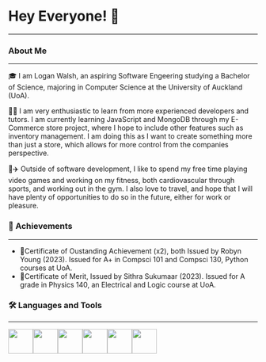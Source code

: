 <h1>Hey Everyone! 👋</h1>

---

<h3>About Me</h3>

---

🎓 I am Logan Walsh, an aspiring Software Engeering studying a Bachelor of Science, majoring in Computer Science at the University of Auckland (UoA).

👨‍💻 I am very enthusiastic to learn from more experienced developers and tutors. I am currently learning JavaScript and MongoDB through my E-Commerce store project, where I hope to include other features such as inventory management. I am doing this as I want to create something more than just a store, which allows for more control from the companies perspective.

🏀✈️ Outside of software development, I like to spend my free time playing video games and working on my fitness, both cardiovascular through sports, and working out in the gym. I also love to travel, and hope that I will have plenty of opportunities to do so in the future, either for work or pleasure.

<h3>🏅 Achievements</h3>

---

- 📜Certificate of Oustanding Achievement (x2), both Issued by Robyn Young (2023). Issued for A+ in Compsci 101 and Compsci 130, Python courses at UoA.
- 📜Certificate of Merit, Issued by Sithra Sukumaar (2023). Issued for A grade in Physics 140, an Electrical and Logic course at UoA.

<h3>🛠️ Languages and Tools</h3>

---

<p align="left">
  <img style="width:50px;height:50pxpx;" src="https://cdn.jsdelivr.net/gh/devicons/devicon@latest/icons/python/python-original-wordmark.svg"/><img style="width:50px;height:50pxpx;" src="https://cdn.jsdelivr.net/gh/devicons/devicon@latest/icons/java/java-original-wordmark.svg"/><img style="width:50px;height:50pxpx;" src="https://cdn.jsdelivr.net/gh/devicons/devicon@latest/icons/c/c-original.svg"/><img style="width:50px;height:50pxpx;" src="https://cdn.jsdelivr.net/gh/devicons/devicon@latest/icons/azuresqldatabase/azuresqldatabase-original.svg"/><img style="width:50px;height:50pxpx;" src="https://cdn.jsdelivr.net/gh/devicons/devicon@latest/icons/html5/html5-original-wordmark.svg"/><img style="width:50px;height:50pxpx;" src="https://cdn.jsdelivr.net/gh/devicons/devicon@latest/icons/css3/css3-original-wordmark.svg"/>
</p>

